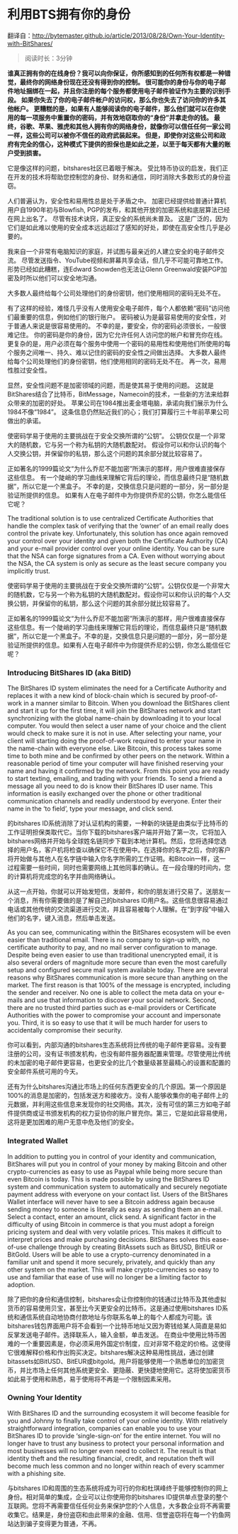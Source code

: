 # 利用BTS拥有你的身份
翻译自：http://bytemaster.github.io/article/2013/08/28/Own-Your-Identity-with-BitShares/

> 阅读时长：3分钟

**谁真正拥有你的在线身份？我可以向你保证，你所感知到的任何所有权都是一种错觉，最终你的网络身份现在还没有得到你的控制。
很可能你的身份与你的电子邮件地址捆绑在一起，并且你注册的每个服务都使用电子邮件验证作为主要的识别手段。
如果你失去了你的电子邮件帐户的访问权，那么你也失去了访问你的许多其他帐户。
更糟糕的是，如果有人能够阅读你的电子邮件，那么他们就可以在你使用的每一项服务中重置你的密码，并有效地窃取你的“身份”并拿走你的钱。
最终，谷歌、苹果、雅虎和其他人拥有你的网络身份，就像你可以信任任何一家公司一样，这些公司可以被你不信任的政府武装起来。
但是，即使你对这些公司和政府有完全的信心，这种模式下提供的担保也是如此之差，以至于每天都有大量的账户受到损害。**

它是像这样的问题，bitshares社区已着眼于解决。
受比特币协议的启发，我们正在开发的技术将帮助您控制您的身份、财务和通信，同时消除大多数形式的身份盗窃。

人们普遍认为，安全性和易用性总是处于矛盾之中。
加密已经提供给普通计算机用户自1990年初与Blowfish, PGP的发布，和其他开放的加密系统和底层算法已经在网上出名了。
尽管有技术诀窍，真正安全的系统尚未普及。
这是广泛的，因为它们是如此难以使用的安全成本远远超过了感知的好处，即使在高安全性几乎是必要的。 

我来自一个非常有电脑知识的家庭，并试图与最亲近的人建立安全的电子邮件交流。
尽管发送指令、YouTube视频和屏幕共享会话，但几乎不可能可靠地工作。
形势已经如此糟糕，连Edward Snowden也无法让Glenn Greenwald安装PGP加密及时所以他们可以安全地沟通。 

大多数人最终给每个公司处理他们的身份密钥，他们使用相同的密码无处不在。

有了这样的经验，难怪几乎没有人使用安全电子邮件，每个人都依赖“密码”访问他们最重要的信息，例如他们的银行账户。
密码被认为是最容易使用的安全性，对于普通人来说是很容易使用的。
不幸的是，要安全，你的密码必须很长，一般很难记住。
你的密码是你的身份，因为它允许任何人访问您的帐户和冒充你在线。
更复杂的是，用户必须在每个服务中使用一个密码的易用性和使用他们所使用的每个服务之间唯一、持久、难以记住的密码的安全性之间做出选择。
大多数人最终给每个公司处理他们的身份密钥，他们使用相同的密码无处不在。
再一次，易用性胜过安全性。 

显然，安全性问题不是加密领域的问题，而是使其易于使用的问题。
这就是BitShares结合了比特币，BitMessage，Namecoin的技术，一些新的方法来给群众带来的加密的好处。
苹果公司在1984推出麦金塔电脑，承诺向我们展示为什么1984不像“1984”。
这条信息仍然贴近我们的心；我们打算履行三十年前苹果公司做出的承诺。 

使密码学易于使用的主要挑战在于安全交换所谓的“公钥”。
公钥仅仅是一个非常大的随机数，它与另一个称为私钥的大随机数配对。
假设你可以和你认识的每个人交换公钥，并保留你的私钥，那么这个问题的其余部分就比较容易了。

正如著名的1999篇论文“为什么乔尼不能加密”所演示的那样，用户很难直接保存这些信息。
有一个陡峭的学习曲线来理解它背后的理论，而信息最终只是“随机数据”，所以它是一个黑盒子。
不幸的是，交换信息只是问题的一部分，另一部分是验证所提供的信息。
如果有人在电子邮件中为你提供乔尼的公钥，你怎么能信任它呢？ 

The traditional solution is to use centralized Certificate Authorities that handle the complex task of verifying that the ‘owner’ of an email really does control the private key. Unfortunately, this solution has once again removed your control over your identity and given both the Certificate Authority (CA) and your e-mail provider control over your online identity. You can be sure that the NSA can forge signatures from a CA. Even without worrying about the NSA, the CA system is only as secure as the least secure company you implicitly trust.

使密码学易于使用的主要挑战在于安全交换所谓的“公钥”。公钥仅仅是一个非常大的随机数，它与另一个称为私钥的大随机数配对。假设你可以和你认识的每个人交换公钥，并保留你的私钥，那么这个问题的其余部分就比较容易了。

正如著名的1999篇论文“为什么乔尼不能加密”所演示的那样，用户很难直接保存这些信息。有一个陡峭的学习曲线来理解它背后的理论，而信息最终只是“随机数据”，所以它是一个黑盒子。不幸的是，交换信息只是问题的一部分，另一部分是验证所提供的信息。如果有人在电子邮件中为你提供乔尼的公钥，你怎么能信任它呢？


### Introducing BitShares ID (aka BitID)

The BitShares ID system eliminates the need for a Certificate Authority and replaces it with a new kind of block-chain which is secured by proof-of-work in a manner similar to Bitcoin. When you download the BitShares client and start it up for the first time, it will join the BitShares network and start synchronizing with the global name-chain by downloading it to your local computer. You would then select a user name of your choice and the client would check to make sure it is not in use. After selecting your name, your client will starting doing the proof-of-work required to enter your name in the name-chain with everyone else. Like Bitcoin, this process takes some time to both mine and be confirmed by other peers on the network. Within a reasonable period of time your computer will have finished reserving your name and having it confirmed by the network.
From this point you are ready to start texting, emailing, and trading with your friends. To send a friend a message all you need to do is know their BitShares ID user name. This information is easily exchanged over the phone or other traditional communication channels and readily understood by everyone. Enter their name in the ‘to field’, type your message, and click send.

的bitshares ID系统消除了对认证机构的需要，一种新的块链是由类似于比特币的工作证明担保类取代它。当你下载的bitshares客户端并开始了第一次，它将加入bitshares网络并开始与全球姓名链同步下载到本地计算机。然后，您将选择您选择的用户名，客户机将检查以确保它不在使用中。在选择你的名字之后，你的客户将开始做与其他人在名字链中输入你名字所需的工作证明。和Bitcoin一样，这一过程需要一些时间，同时也需要网络上其他同事的确认。在一段合理的时间内，您的计算机将完成您的名字并由网络确认。        

从这一点开始，你就可以开始发短信，发邮件，和你的朋友进行交易了。送朋友一个消息，所有你需要做的是了解自己的bitshares ID用户名。这些信息很容易通过电话或其他传统的交流渠道进行交流，并且容易被每个人理解。在“到字段”中输入他们的名字，键入消息，然后单击发送。 

As you can see, communicating within the BitShares ecosystem will be even easier than traditional email. There is no company to sign-up with, no certificate authority to pay, and no mail server configuration to manage. Despite being even easier to use than traditional unencrypted email, it is also several orders of magnitude more secure than even the most carefully setup and configured secure mail system available today.
There are several reasons why BitShares communication is more secure than anything on the market. The first reason is that 100% of the message is encrypted, including the sender and receiver. No one is able to collect the meta data on your e-mails and use that information to discover your social network. Second, there are no trusted third parties such as e-mail providers or Certificate Authorities with the power to compromise your account and impersonate you. Third, it is so easy to use that it will be much harder for users to accidentally compromise their security.

你可以看到，内部沟通的bitshares生态系统将比传统的电子邮件更容易。没有要注册的公司，没有证书颁发机构，也没有邮件服务器配置来管理。尽管使用比传统的未加密的电子邮件更容易，也更安全的比几个数量级甚至最精心的设置和配置的安全邮件系统可用的今天。 

还有为什么bitshares沟通比市场上的任何东西更安全的几个原因。第一个原因是100%的消息是加密的，包括发送方和接收方。没有人能够收集你的电子邮件上的元数据，并利用这些信息来发现你的社交网络。其次，没有可信的第三方如电子邮件提供商或证书颁发机构的权力妥协你的账户冒充你。第三，它是如此容易使用，这将是更加困难的用户无意中危及他们的安全。 

### Integrated Wallet

In addition to putting you in control of your identity and communication, BitShares will put you in control of your money by making Bitcoin and other crypto-currencies as easy to use as Paypal while being more secure than even Bitcoin is today. This is made possible by using the BitShares ID system and communication system to automatically and securely negotiate payment address with everyone on your contact list. Users of the BitShares Wallet interface will never have to see a Bitcoin address again because sending money to someone is literally as easy as sending them an e-mail. Select a contact, enter an amount, click send.
A significant factor in the difficulty of using Bitcoin in commerce is that you must adopt a foreign pricing system and deal with very volatile prices. This makes it difficult to interpret prices and make purchasing decisions. BitShares solves this ease-of-use challenge through by creating BitAssets such as BitUSD, BitEUR or BitGold. Users will be able to use a crypto-currency denominated in a familiar unit and spend it more securely, privately, and quickly than any other system on the market. This will make crypto-currencies so easy to use and familiar that ease of use will no longer be a limiting factor to adoption.

除了把你的身份和通信控制，bitshares会让你控制你的钱通过比特币及其他虚拟货币的容易使用贝宝，甚至比今天更安全的比特币。这是通过使用bitshares ID系统和通信系统自动地协商付款地址与你联系名单上的每个人都成为可能。该bitshares钱包界面用户将不会看到一个比特币地址又因为寄钱给某人简直是易如反掌发送电子邮件。选择联系人，输入金额，单击发送。              在商业中使用比特币困难的一个重要因素是，你必须采用外国定价制度，应对非常不稳定的价格。这使得它很难解释价格和作出购买决定。bitshares解决这种易用性挑战，通过创建bitassets如BitUSD、BitEUR或bitgold。用户将能够使用一个熟悉单位的加密货币，并比市场上任何其他系统更安全、更隐蔽、更快捷地使用它。这将使加密货币如此易于使用和熟悉，易于使用将不再是一个限制因素采用。 

### Owning Your Identity

With BitShares ID and the surrounding ecosystem it will become feasible for you and Johnny to finally take control of your online identity. With relatively straightforward integration, companies can enable you to use your BitShares ID to provide ‘single-sign-on’ for the entire internet. You will no longer have to trust any business to protect your personal information and most businesses will no longer even need to collect it. The result is that identity theft and the resulting financial, credit, and reputation theft will become much less common and no longer within reach of every scammer with a phishing site.

与bitshares ID和周围的生态系统将成为可行的你和杜琪峰终于能够控制你的网上身份。相对简单的集成，企业可以让你使用你的bitshares ID提供单点登录的整个互联网。您将不再需要信任任何业务来保护您的个人信息，大多数企业将不再需要收集它。结果是，身份盗窃和由此带来的金融、信用、信誉盗窃将在每一个钓鱼网站达到骗子变得更为普通，不再。 


